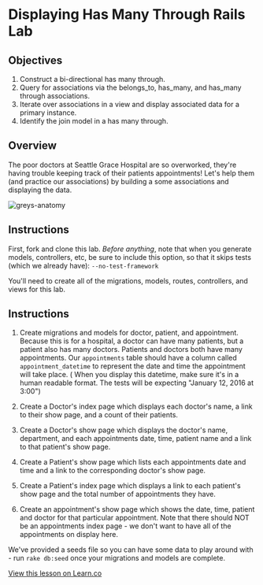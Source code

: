 
# Displaying Has Many Through Rails Lab

## Objectives

1. Construct a bi-directional has many through.
2. Query for associations via the belongs_to, has_many, and has_many through associations.
3. Iterate over associations in a view and display associated data for a primary instance.
4. Identify the join model in a has many through.

## Overview

The poor doctors at Seattle Grace Hospital are so overworked, they're having trouble keeping track of their patients appointments! Let's help them (and practice our associations) by building a some associations and displaying the data.

![greys-anatomy](http://57.media.tumblr.com/cbcd8f29790e720e4cea60f44cb2c6b9/tumblr_mrbut3kX1g1r6kab2o1_500.gif)

## Instructions

First, fork and clone this lab. <em>Before anything</em>, note that when you generate models, controllers, etc, be sure to include this option, so that it skips tests (which we already have): `--no-test-framework`

You'll need to create all of the migrations, models, routes, controllers, and views for this lab.

## Instructions

1. Create migrations and models for doctor, patient, and appointment. Because this is for a hospital, a doctor can have many patients, but a patient also has many doctors. Patients and doctors both have many appointments. Our `appointments` table should have a column called `appointment_datetime` to represent the date and time the appointment will take place. ( When you display this datetime, make sure it's in a human readable format. The tests will be expecting "January 12, 2016 at 3:00")

2. Create a Doctor's index page which displays each doctor's name, a link to their show page, and a count of their patients.

3. Create a Doctor's show page which displays the doctor's name, department, and each appointments date, time, patient name and a link to that patient's show page.

4. Create a Patient's show page which lists each appointments date and time and a link to the corresponding doctor's show page.

5. Create a Patient's index page which displays a link to each patient's show page and the total number of appointments they have.

6. Create an appointment's show page which shows the date, time, patient and doctor for that particular appointment. Note that there should NOT be an appointments index page - we don't want to have all of the appointments on display here.  

We've provided a seeds file so you can have some data to play around with - run `rake db:seed` once your migrations and models are complete.

<a href='https://learn.co/lessons/displaying-has-many-through-rails-lab' data-visibility='hidden'>View this lesson on Learn.co</a>
